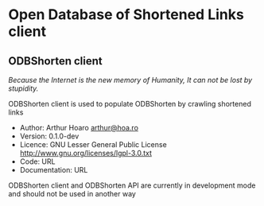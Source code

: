 Open Database of Shortened Links client 
=============
ODBShorten client
-------------
*Because the Internet is the new memory of Humanity,
It can not be lost by stupidity.*

ODBShorten client is used to populate ODBShorten 
by crawling shortened links

* Author: Arthur Hoaro <arthur@hoa.ro> <website>
* Version: 0.1.0-dev
* Licence: GNU Lesser General Public License <http://www.gnu.org/licenses/lgpl-3.0.txt>
* Code: URL
* Documentation: URL

ODBShorten client and ODBShorten API are currently
in development mode and should not be used in another way
